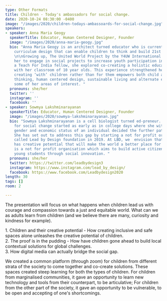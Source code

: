 ```yaml
---
type: Other Formats
title: Children - Today's ambassadors for social change.
date: 2020-10-24 08:30:00 -0400
image: "/images/2020/children-todays-ambassoards-for-social-change.jpg"
speakers:
- speaker: Anna Maria Geogy
  speakerTitle: Educator, Human Centered Designer, Founder
  image: "/images/2020/anna-maria-geogy.jpg"
  bio: "Anna Maria Geogy is an architect turned educator who is currently exploring
    curriculum design that can enable children to think and build 21st century skills.
    \n\nGrowing up, The United World Project by the Y4UW International influenced
    her to engage in social projects to increase youth participation in local communities.\n\nAs
    a Teach For India fellow, she explored co-creating a holistic education space
    with her classroom of 10 year olds. This experience strengthened her belief that
    creating ‘with’ children rather than for them empowers both child and educator.\n\nLateral
    thinking, human centered design, sustainable living and alternate economy are
    some of her areas of interest. "
  pronouns: she/her
  twitter: ''
  instagram: ''
  facebook: ''
- speaker: Sowmya Lakshminarayanan
  speakerTitle: Educator, Human Centered Designer, Founder
  image: "/images/2020/sowmya-lakshminarayanan.jpg"
  bio: "Sowmya Lakshminarayanan is a cell biologist turned ed-preneur. Sowmya's passion
    for social change started as early as in college days where she witnessed how
    gender and economic status of an individual decided the further path in STEM field.
    She has set out to address this gap by starting a not for profit organisation
    called Lead by Design foundation in 2019. At LBD, we  envision that every child
    has creative potential that will make the world a better place for all. \n\nLBD
    is a not for profit organisation which aims to build active citizenship amongst
    young students through social innovation. "
  pronouns: she/her
  twitter: https://twitter.com/leadbydesign3
  instagram: https://www.instagram.com/lead_by_design/
  facebook: https://www.facebook.com/Leadbydesign2020
length: 30 
tags: []
room: 2

---
```

The presentation will focus on what happens when children lead us with courage and compassion towards a just and equitable world. What can we as adults learn from children (and we believe there are many, curiosity and kindness for example).

1\. Children and their creative potential - How creating inclusive and safe spaces alone unleashes the creative potential of children.  
2\. The proof is in the pudding - How have children gone ahead to build local contextual solutions for global challenges.  
3\. How digital media can actually bridge the social gap.

We created a common platform (through zoom) for children from different strata of the society to come together and co-create solutions. These spaces created steep learning for both the types of children. For children from marginalised communities, it gave an opportunity to learn new technology and tools from their counterpart, to be articulative; For children from the other part of the society, it gave an opportunity to be vulnerable, to be open and accepting of one's shortcomings.